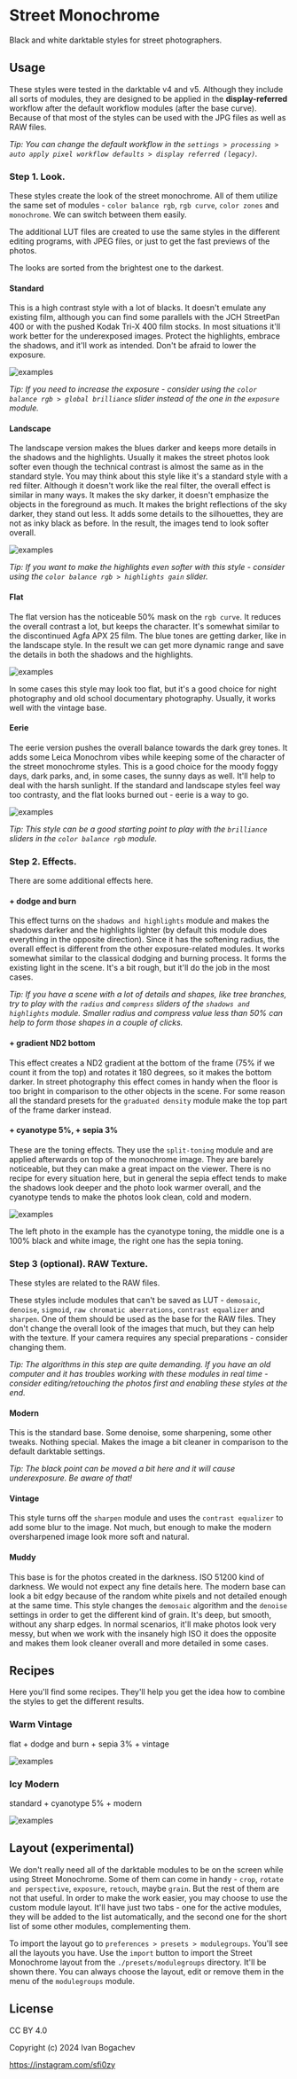 # Street Monochrome

Black and white darktable styles for street photographers.


## Usage

These styles were tested in the darktable v4 and v5. Although they include all sorts of modules, they are designed to be applied in the **display-referred** workflow after the default workflow modules (after the base curve). Because of that most of the styles can be used with the JPG files as well as RAW files.

*Tip: You can change the default workflow in the `settings > processing > auto apply pixel workflow defaults > display referred (legacy)`.*


### Step 1. Look.

These styles create the look of the street monochrome. All of them utilize the same set of modules - `color balance rgb`, `rgb curve`, `color zones` and `monochrome`. We can switch between them easily.

The additional LUT files are created to use the same styles in the different editing programs, with JPEG files, or just to get the fast previews of the photos.

The looks are sorted from the brightest one to the darkest.

#### Standard

This is a high contrast style with a lot of blacks. It doesn't emulate any existing film, although you can find some parallels with the JCH StreetPan 400 or with the pushed Kodak Tri-X 400 film stocks. In most situations it'll work better for the underexposed images. Protect the highlights, embrace the shadows, and it'll work as intended. Don't be afraid to lower the exposure.

![examples](examples/standard.jpg)

*Tip: If you need to increase the exposure - consider using the `color balance rgb > global brilliance` slider instead of the one in the `exposure` module.*

#### Landscape

The landscape version makes the blues darker and keeps more details in the shadows and the highlights. Usually it makes the street photos look softer even though the technical contrast is almost the same as in the standard style. You may think about this style like it's a standard style with a red filter. Although it doesn't work like the real filter, the overall effect is similar in many ways. It makes the sky darker, it doesn't emphasize the objects in the foreground as much. It makes the bright reflections of the sky darker, they stand out less. It adds some details to the silhouettes, they are not as inky black as before. In the result, the images tend to look softer overall.

![examples](examples/landscape.jpg)

*Tip: If you want to make the highlights even softer with this style - consider using the `color balance rgb > highlights gain` slider.*

#### Flat

The flat version has the noticeable 50% mask on the `rgb curve`. It reduces the overall contrast a lot, but keeps the character. It's somewhat similar to the discontinued Agfa APX 25 film. The blue tones are getting darker, like in the landscape style. In the result we can get more dynamic range and save the details in both the shadows and the highlights.

![examples](examples/flat.jpg)

In some cases this style may look too flat, but it's a good choice for night photography and old school documentary photography. Usually, it works well with the vintage base.

#### Eerie

The eerie version pushes the overall balance towards the dark grey tones. It adds some Leica Monochrom vibes while keeping some of the character of the street monochrome styles. This is a good choice for the moody foggy days, dark parks, and, in some cases, the sunny days as well. It'll help to deal with the harsh sunlight. If the standard and landscape styles feel way too contrasty, and the flat looks burned out - eerie is a way to go.

![examples](examples/eerie.jpg)

*Tip: This style can be a good starting point to play with the `brilliance` sliders in the `color balance rgb` module.*


### Step 2. Effects.

There are some additional effects here.

#### + dodge and burn

This effect turns on the `shadows and highlights` module and makes the shadows darker and the highlights lighter (by default this module does everything in the opposite direction). Since it has the softening radius, the overall effect is different from the other exposure-related modules. It works somewhat similar to the classical dodging and burning process. It forms the existing light in the scene. It's a bit rough, but it'll do the job in the most cases.

*Tip: If you have a scene with a lot of details and shapes, like tree branches, try to play with the `radius` and `compress` sliders of the `shadows and highlights` module. Smaller radius and compress value less than 50% can help to form those shapes in a couple of clicks.*

#### + gradient ND2 bottom

This effect creates a ND2 gradient at the bottom of the frame (75% if we count it from the top) and rotates it 180 degrees, so it makes the bottom darker. In street photography this effect comes in handy when the floor is too bright in comparison to the other objects in the scene. For some reason all the standard presets for the `graduated density` module make the top part of the frame darker instead.

#### + cyanotype 5%, + sepia 3%

These are the toning effects. They use the `split-toning` module and are applied afterwards on top of the monochrome image. They are barely noticeable, but they can make a great impact on the viewer. There is no recipe for every situation here, but in general the sepia effect tends to make the shadows look deeper and the photo look warmer overall, and the cyanotype tends to make the photos look clean, cold and modern.

![examples](examples/toning.jpg)

The left photo in the example has the cyanotype toning, the middle one is a 100% black and white image, the right one has the sepia toning.


### Step 3 (optional). RAW Texture.

These styles are related to the RAW files.

These styles include modules that can't be saved as LUT - `demosaic`, `denoise`, `sigmoid`, `raw chromatic aberrations`, `contrast equalizer` and `sharpen`. One of them should be used as the base for the RAW files. They don't change the overall look of the images that much, but they can help with the texture. If your camera requires any special preparations - consider changing them.

*Tip: The algorithms in this step are quite demanding. If you have an old computer and it has troubles working with these modules in real time - consider editing/retouching the photos first and enabling these styles at the end.*

#### Modern

This is the standard base. Some denoise, some sharpening, some other tweaks. Nothing special. Makes the image a bit cleaner in comparison to the default darktable settings.

*Tip: The black point can be moved a bit here and it will cause underexposure. Be aware of that!*

#### Vintage

This style turns off the `sharpen` module and uses the `contrast equalizer` to add some blur to the image. Not much, but enough to make the modern oversharpened image look more soft and natural.

#### Muddy

This base is for the photos created in the darkness. ISO 51200 kind of darkness. We would not expect any fine details here. The modern base can look a bit edgy because of the random white pixels and not detailed enough at the same time. This style changes the `demosaic` algorithm and the `denoise` settings in order to get the different kind of grain. It's deep, but smooth, without any sharp edges. In normal scenarios, it'll make photos look very messy, but when we work with the insanely high ISO it does the opposite and makes them look cleaner overall and more detailed in some cases.


## Recipes

Here you'll find some recipes. They'll help you get the idea how to combine the styles to get the different results.

### Warm Vintage

flat + dodge and burn + sepia 3% + vintage

![examples](examples/vintage.jpg)

### Icy Modern

standard + cyanotype 5% + modern

![examples](examples/modern.jpg)


## Layout (experimental)

We don't really need all of the darktable modules to be on the screen while using Street Monochrome. Some of them can come in handy - `crop`, `rotate and perspective`, `exposure`, `retouch`, maybe `grain`. But the rest of them are not that useful. In order to make the work easier, you may choose to use the custom module layout. It'll have just two tabs - one for the active modules, they will be added to the list automatically, and the second one for the short list of some other modules, complementing them.

To import the layout go to `preferences > presets > modulegroups`. You'll see all the layouts you have. Use the `import` button to import the Street Monochrome layout from the `./presets/modulegroups` directory. It'll be shown there. You can always choose the layout, edit or remove them in the menu of the `modulegroups` module.


## License

CC BY 4.0

Copyright (c) 2024 Ivan Bogachev

https://instagram.com/sfi0zy
